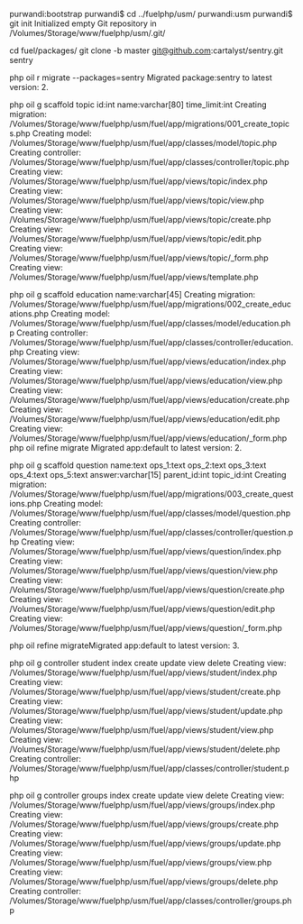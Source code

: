 purwandi:bootstrap purwandi$ cd ../fuelphp/usm/
purwandi:usm purwandi$ git init
Initialized empty Git repository in /Volumes/Storage/www/fuelphp/usm/.git/



cd fuel/packages/
git clone -b master git@github.com:cartalyst/sentry.git sentry

php oil r migrate --packages=sentry
Migrated package:sentry to latest version: 2.


php oil g scaffold topic id:int name:varchar[80] time_limit:int
	Creating migration: /Volumes/Storage/www/fuelphp/usm/fuel/app/migrations/001_create_topics.php
	Creating model: /Volumes/Storage/www/fuelphp/usm/fuel/app/classes/model/topic.php
	Creating controller: /Volumes/Storage/www/fuelphp/usm/fuel/app/classes/controller/topic.php
	Creating view: /Volumes/Storage/www/fuelphp/usm/fuel/app/views/topic/index.php
	Creating view: /Volumes/Storage/www/fuelphp/usm/fuel/app/views/topic/view.php
	Creating view: /Volumes/Storage/www/fuelphp/usm/fuel/app/views/topic/create.php
	Creating view: /Volumes/Storage/www/fuelphp/usm/fuel/app/views/topic/edit.php
	Creating view: /Volumes/Storage/www/fuelphp/usm/fuel/app/views/topic/_form.php
	Creating view: /Volumes/Storage/www/fuelphp/usm/fuel/app/views/template.php

php oil g scaffold education name:varchar[45]
	Creating migration: /Volumes/Storage/www/fuelphp/usm/fuel/app/migrations/002_create_educations.php
	Creating model: /Volumes/Storage/www/fuelphp/usm/fuel/app/classes/model/education.php
	Creating controller: /Volumes/Storage/www/fuelphp/usm/fuel/app/classes/controller/education.php
	Creating view: /Volumes/Storage/www/fuelphp/usm/fuel/app/views/education/index.php
	Creating view: /Volumes/Storage/www/fuelphp/usm/fuel/app/views/education/view.php
	Creating view: /Volumes/Storage/www/fuelphp/usm/fuel/app/views/education/create.php
	Creating view: /Volumes/Storage/www/fuelphp/usm/fuel/app/views/education/edit.php
	Creating view: /Volumes/Storage/www/fuelphp/usm/fuel/app/views/education/_form.php
php oil refine migrate
Migrated app:default to latest version: 2.

php oil g scaffold question name:text ops_1:text ops_2:text ops_3:text ops_4:text ops_5:text answer:varchar[15] parent_id:int topic_id:int
	Creating migration: /Volumes/Storage/www/fuelphp/usm/fuel/app/migrations/003_create_questions.php
	Creating model: /Volumes/Storage/www/fuelphp/usm/fuel/app/classes/model/question.php
	Creating controller: /Volumes/Storage/www/fuelphp/usm/fuel/app/classes/controller/question.php
	Creating view: /Volumes/Storage/www/fuelphp/usm/fuel/app/views/question/index.php
	Creating view: /Volumes/Storage/www/fuelphp/usm/fuel/app/views/question/view.php
	Creating view: /Volumes/Storage/www/fuelphp/usm/fuel/app/views/question/create.php
	Creating view: /Volumes/Storage/www/fuelphp/usm/fuel/app/views/question/edit.php
	Creating view: /Volumes/Storage/www/fuelphp/usm/fuel/app/views/question/_form.php

php oil refine migrateMigrated app:default to latest version: 3.


php oil g controller student index create update view delete
	Creating view: /Volumes/Storage/www/fuelphp/usm/fuel/app/views/student/index.php
	Creating view: /Volumes/Storage/www/fuelphp/usm/fuel/app/views/student/create.php
	Creating view: /Volumes/Storage/www/fuelphp/usm/fuel/app/views/student/update.php
	Creating view: /Volumes/Storage/www/fuelphp/usm/fuel/app/views/student/view.php
	Creating view: /Volumes/Storage/www/fuelphp/usm/fuel/app/views/student/delete.php
	Creating controller: /Volumes/Storage/www/fuelphp/usm/fuel/app/classes/controller/student.php

php oil g controller groups index create update view delete
	Creating view: /Volumes/Storage/www/fuelphp/usm/fuel/app/views/groups/index.php
	Creating view: /Volumes/Storage/www/fuelphp/usm/fuel/app/views/groups/create.php
	Creating view: /Volumes/Storage/www/fuelphp/usm/fuel/app/views/groups/update.php
	Creating view: /Volumes/Storage/www/fuelphp/usm/fuel/app/views/groups/view.php
	Creating view: /Volumes/Storage/www/fuelphp/usm/fuel/app/views/groups/delete.php
	Creating controller: /Volumes/Storage/www/fuelphp/usm/fuel/app/classes/controller/groups.php
